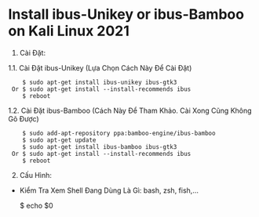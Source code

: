 # Install ibus-Unikey or ibus-Bamboo on Kali Linux 2021
1. Cài Đặt:

  1.1. Cài Đặt ibus-Unikey (Lựa Chọn Cách Này Để Cài Đặt)
  
        $ sudo apt-get install ibus-unikey ibus-gtk3
     Or $ sudo apt-get install --install-recommends ibus
        $ reboot
     
  1.2. Cài Đặt ibus-Bamboo (Cách Này Để Tham Khảo. Cài Xong Cũng Không Gõ Được)
  
        $ sudo add-apt-repository ppa:bamboo-engine/ibus-bamboo
        $ sudo apt-get update
        $ sudo apt-get install ibus-bamboo ibus-gtk3
     Or $ sudo apt-get install --install-recommends ibus
        $ reboot

2. Cấu Hình:

- Kiểm Tra Xem Shell Đang Dùng Là Gì: bash, zsh, fish,...

  $ echo $0
